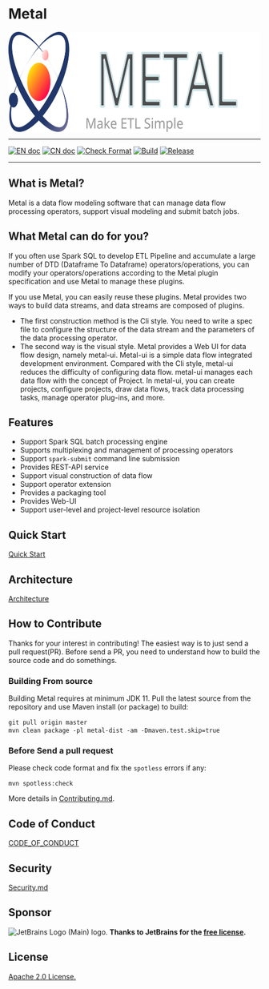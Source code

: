# Metal

<img src="/metal-ui/public/images/metal_brand.svg" alt="metal logo" height="200px" align="center" />

---

[![EN doc](https://img.shields.io/badge/document-English-blue.svg)](README.md) [![CN doc](https://img.shields.io/badge/document-Chinese-yellow.svg)](README_cn.md)
[![Check Format](https://github.com/IcarusDB/metal/actions/workflows/check_format.yml/badge.svg)](https://github.com/IcarusDB/metal/actions/workflows/check_format.yml)
[![Build](https://github.com/IcarusDB/metal/actions/workflows/maven_build.yml/badge.svg)](https://github.com/IcarusDB/metal/actions/workflows/maven_build.yml)
[![Release](https://github.com/IcarusDB/metal/actions/workflows/release.yml/badge.svg)](https://github.com/IcarusDB/metal/actions/workflows/release.yml)

---
## What is Metal?

Metal is a data flow modeling software that can manage data flow processing operators, support visual modeling and submit batch jobs.


## What Metal can do for you?

If you often use Spark SQL to develop ETL Pipeline and accumulate a large number of DTD (Dataframe To Dataframe) operators/operations, you can modify your operators/operations according to the Metal plugin specification and use Metal to manage these plugins.

If you use Metal, you can easily reuse these plugins. Metal provides two ways to build data streams, and data streams are composed of plugins.

- The first construction method is the Cli style. You need to write a spec file to configure the structure of the data stream and the parameters of the data processing operator.
- The second way is the visual style. Metal provides a Web UI for data flow design, namely metal-ui. Metal-ui is a simple data flow integrated development environment. Compared with the Cli style, metal-ui reduces the difficulty of configuring data flow. metal-ui manages each data flow with the concept of Project. In metal-ui, you can create projects, configure projects, draw data flows, track data processing tasks, manage operator plug-ins, and more.

## Features

- Support Spark SQL batch processing engine
- Supports multiplexing and management of processing operators
- Support `spark-submit` command line submission
- Provides REST-API service
- Support visual construction of data flow
- Support operator extension
- Provides a packaging tool
- Provides Web-UI
- Support user-level and project-level resource isolation

## Quick Start
[Quick Start](/doc/Quick_Start.md)

## Architecture
[Architecture](/doc/Architecture.md)

## How to Contribute

Thanks for your interest in contributing! The easiest way is to just send a pull request(PR). Before send a PR, you need to understand how to build the source code and do somethings.

### Building From source

Building Metal requires at minimum JDK 11. Pull the latest source from the repository and use Maven install (or package) to build:

```shell
git pull origin master
mvn clean package -pl metal-dist -am -Dmaven.test.skip=true 
```

### Before Send a pull request

Please check code format and fix the `spotless` errors if any:

```shell
mvn spotless:check
```

More details in [Contributing.md](CONTRIBUTING.md).

## Code of Conduct

[CODE_OF_CONDUCT](CODE_OF_CONDUCT.md)

## Security

[Security.md](SECURITY.md)
## Sponsor

<img src="https://resources.jetbrains.com/storage/products/company/brand/logos/jb_beam.svg" alt="JetBrains Logo (Main) logo.">
<strong>Thanks to JetBrains for the <a target="_blank" href="https://jb.gg/OpenSourceSupport">free license</a>.</strong><br>

## License
[Apache 2.0 License.](LICENSE)


